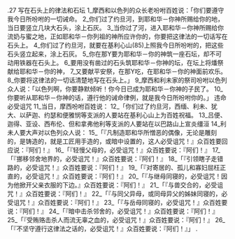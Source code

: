 .27 
写在石头上的律法和石坛 
1_摩西和以色列的众长老吩咐百姓说：「你们要遵守我今日所吩咐的一切诫命。 2_你们过了约旦河，到耶和华－你神所赐给你的地，当日要竖立几块大石头，涂上石灰。 3_当你过了河，进入耶和华－你神所赐给你流奶与蜜之地，正如耶和华－你列祖的神所应许你的，你要把这律法的一切话写在石头上。 4_你们过了约旦河，就要在基利心山(85)上照我今日所吩咐的，把这些石头竖立起来，涂上石灰。 5_你在那Y要为耶和华－你的神筑一座石坛，却不可动用铁器在石头上。 6_要用没有凿过的石头筑耶和华－你神的坛，在坛上将燔祭献给耶和华－你的神， 7_又要献平安祭，在那Y吃，在耶和华－你的神面前欢乐。 8_你要将这律法的一切话清楚地写在石头上。」 
9_摩西和利未家的祭司吩咐以色列众人说：「以色列啊，你要静默倾听！你今日已成为耶和华－你神的子民了。 10_你要听从耶和华－你神的话，遵行他的诫命律例，就是我今日所吩咐你的。」 
违命必受诅咒 
11_当日，摩西吩咐百姓说： 12_「你们过了约旦河，西缅、利未、犹大、以萨迦、约瑟和便雅悯等支派的人要站在基利心山上为百姓祝福。 13_吕便、迦得、亚设、西布伦、但和拿弗他利等支派的人要站在以巴路山上宣炎缰洹 14_利未人要大声对以色列众人说： 
15_「『凡制造耶和华所憎恶的偶像，无论是雕刻的，是铸造的，就是工匠用手造的，或暗中设置的，这人必受诅咒！』众百姓要回应说：『阿们！』 
16_「『轻慢父母的，必受诅咒！』众百姓要说：『阿们！』 
17_「『挪移邻舍地界的，必受诅咒！』众百姓要说：『阿们！』 
18_「『引领瞎子走错路的，必受诅咒！』众百姓要说：『阿们！』 
19_「『对寄居的、孤儿和寡妇屈枉正直的，必受诅咒！』众百姓要说：『阿们！』 
20_「『与继母同寝的，必受诅咒！因为他掀开父亲衣服的下边。』众百姓要说：『阿们！』 
21_「『与兽交合的，必受诅咒！』众百姓要说：『阿们！』 
22_「『与同父异母，或同母异父的姊妹同寝的，必受诅咒！』众百姓要说：『阿们！』 
23_「『与岳母同寝的，必受诅咒！』众百姓要说：『阿们！』 
24_「『暗中击杀邻舍的，必受诅咒！』众百姓要说：『阿们！』 
25_「『受贿赂击杀人而流无辜之血的，必受诅咒！』众百姓要说：『阿们！』 
26_「『不坚守遵行这律法之话的，必受诅咒！』众百姓要说：『阿们！』」 
.